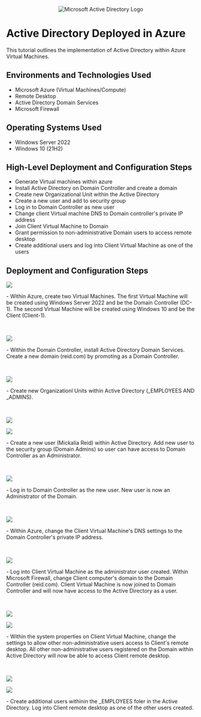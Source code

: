 <p align="center">
<img src="https://i.imgur.com/pU5A58S.png" alt="Microsoft Active Directory Logo"/>
</p>

<h1> Active Directory Deployed in Azure</h1>
This tutorial outlines the implementation of Active Directory within Azure Virtual Machines.<br />



<h2>Environments and Technologies Used</h2>

- Microsoft Azure (Virtual Machines/Compute)
- Remote Desktop
- Active Directory Domain Services
- Microsoft Firewall 

<h2>Operating Systems Used </h2>

- Windows Server 2022
- Windows 10 (21H2)

<h2>High-Level Deployment and Configuration Steps</h2>

- Generate Virtual machines within azure
- Install Active Directory on Domain Controller and create a domain
- Create new Organizational Unit within the Active Directory
- Create a new user and add to security group
- Log in to Domain Controller as new user
- Change client Virtual machine DNS to Domain controller's private IP address
- Join Client Virtual Machine to Domain
- Grant permission to non-administrative Domain users to access remote desktop
- Create additional users and log into Client Virtual Machine as one of the users 

<h2>Deployment and Configuration Steps</h2>

<p>
<img src="https://i.imgur.com/xKa2jAv.png"/>
</p>
<p>
- Within Azure, create two Virtual Machines. The first Virtual Machine will be created using Windows Server 2022 and be the Domain Controller (DC-1). The second Virtual Machine will be created using Windows 10 and be the Client (Client-1).
</p>
<br />

<p>
<img src="https://i.imgur.com/37IXw8P.png"/>
</p>
<p> 
 - Within the Domain Controller, install Active Directory Domain Services. Create a new domain (reid.com) by promoting as a Domain Controller.  
</p>
<br />

<p>
<img src=https://i.imgur.com/YWX0xyA.png"/>
</p>
<p>
- Create new Organizationl Units within Active Directory (_EMPLOYEES AND _ADMINS). 
</p>
<br /> 

<p> 
<img src="https://i.imgur.com/4qtGCZ9.png"/>  
<p> 
<img src="https://i.imgur.com/Iarkokb.png"/> 
</p> 
<p> 
- Create a new user (Mickalia Reid) within Active Directory. Add new user to the security group (Domain Admins) so user can have access to Domain Controller as an Administrator. 
</p> 
<br /> 

<p> 
<img src="https://i.imgur.com/MujAORe.png"/> 
</p> 
<p> 
- Log in to Domain Controller as the new user. New user is now an Administrator of the Domain. 
</p> 
<br /> 

<p> 
<img src="https://i.imgur.com/v9u9hCM.png"/> 
</p> 
<p>  
- Within Azure, change the Client Virtual Machine's DNS settings to the Domain Controller's private IP address. 
</p> 
<br /> 

<p> 
<img src="https://i.imgur.com/ol9DjWZ.png"/> 
</p> 
<p> 
- Log into Client Virtual Machine as the administrator user created. Within Microsoft Firewall, change Client computer's domain to the Domain Controller (reid.com). Client Virtual Machine is now joined to Domain Controller and will now have access to the Active Directory as a user. 
</p>
<br /> 

<p> 
<img src="https://i.imgur.com/OmD5Nj7.png"/>  
<p> 
<img src=https://i.imgur.com/l9m3ZCO.png"/> 
</p> 
<p>
- Within the system properties on Client Virtual Machine, change the settings to allow other non-administrative users access to Client's remote desktop. All other non-administrative users registered on the Domain within Active Directory will now be able to access Client remote desktop. 
</p> 
<br /> 

<p> 
<img src="https://i.imgur.com/1orAcvT.png"/>  
<p> 
<img src="https://i.imgur.com/aFCCwRA.png"/> 
</p> 
<p> 
- Create additional users withinin the _EMPLOYEES foler in the Active Directory. Log into Client remote desktop as one of the other users created.

